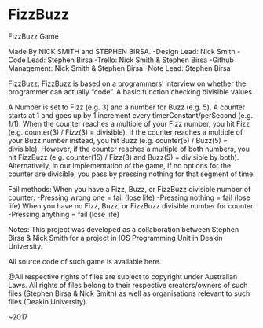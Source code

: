 # FizzBuzz
FizzBuzz Game

Made By NICK SMITH and STEPHEN BIRSA.
-Design Lead: Nick Smith
-Code Lead: Stephen Birsa
-Trello: Nick Smith & Stephen Birsa
-Github Management: Nick Smith & Stephen Birsa
-Note Lead: Stephen Birsa

FizzBuzz:
FizzBuzz is based on a programmers’ interview on whether the programmer can actually “code”. A basic function checking divisible values.


A Number is set to Fizz (e.g. 3) and a number for Buzz (e.g. 5). A counter starts at 1 and goes up by 1 increment every timerConstant/perSecond (e.g. 1/1). When the counter reaches a multiple of your Fizz number, you hit Fizz (e.g. counter(3) / Fizz(3) = divisible). If the counter reaches a multiple of your Buzz number instead, you hit Buzz (e.g. counter(5) / Buzz(5) = divisible).
However, if the counter reaches a multiple of both numbers, you hit FizzBuzz (e.g. counter(15) / Fizz(3) and Buzz(5) = divisible by both).
Alternatively, in our implementation of the game, if no options for the counter are divisible, you pass by pressing nothing for that segment of time.

Fail methods:
When you have a Fizz, Buzz, or FizzBuzz divisible number of counter:
-Pressing wrong one = fail (lose life)
-Pressing nothing = fail (lose life)
When you have no Fizz, Buzz, or FizzBuzz divisible number for counter:
-Pressing anything = fail (lose life)

Notes:
This project was developed as a collaboration between Stephen Birsa & Nick Smith for a project in IOS Programming Unit in Deakin University.

All source code of such game is available here.

@All respective rights of files are subject to copyright under Australian Laws. All rights of files belong to their respective creators/owners of such files (Stephen Birsa & Nick Smith) as well as organisations relevant to such files (Deakin University).

~2017